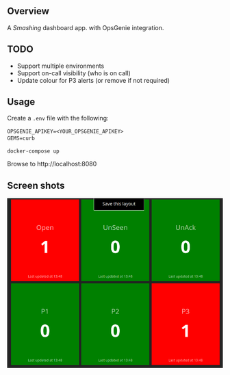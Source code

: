 ## Overview

A *Smashing* dashboard app. with OpsGenie integration.

## TODO

- Support multiple environments
- Support on-call visibility (who is on call)
- Update colour for P3 alerts (or remove if not required)

## Usage

Create a `.env` file with the following:

```
OPSGENIE_APIKEY=<YOUR_OPSGENIE_APIKEY>
GEMS=curb
```

```
docker-compose up
```

Browse to http://localhost:8080

## Screen shots

![Index Page](docs/opsgenie.png)
